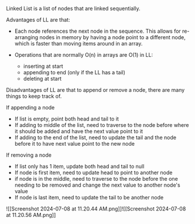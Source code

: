 Linked List is a list of nodes that are linked sequentially.

Advantages of LL are that:

- Each node references the next node in the sequence. This allows for re-arranging nodes in memory by having a node point to a different node, which is faster than moving items around in an array.

- Operations that are normally O(n) in arrays are O(1) in LL:
	- inserting at start
	- appending to end (only if the LL has a tail)
	- deleting at start

Disadvantages of LL are that to append or remove a node, there are many things to keep track of.

If appending a node
- If list is empty, point both head and tail to it
- If adding to middle of the list, need to traverse to the node before where it should be added and have the next value point to it
- If adding to the end of the list, need to update the tail and the node before it to have next value point to the new node

If removing a node
- If list only has 1 item, update both head and tail to null
- If node is first item, need to update head to point to another node
- if node is in the middle, need to traverse to the node before the one needing to be removed and change the next value to another node's value
- If node is last item, need to update the tail to be another node







![[Screenshot 2024-07-08 at 11.20.44 AM.png]]![[Screenshot 2024-07-08 at 11.20.56 AM.png]]
